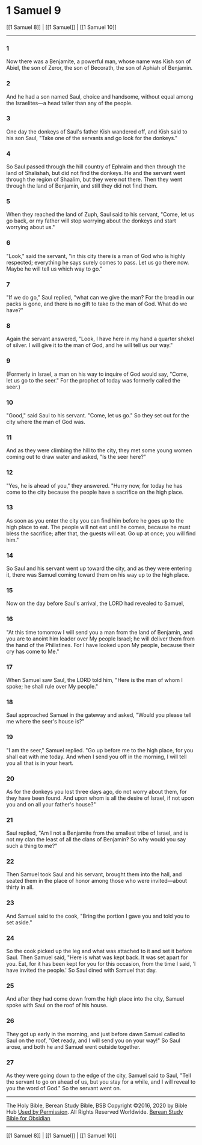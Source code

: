 # 1 Samuel 9

[[1 Samuel 8]] | [[1 Samuel]] | [[1 Samuel 10]]

---

### 1
Now there was a Benjamite, a powerful man, whose name was Kish son of Abiel, the son of Zeror, the son of Becorath, the son of Aphiah of Benjamin.

### 2
And he had a son named Saul, choice and handsome, without equal among the Israelites—a head taller than any of the people.

### 3
One day the donkeys of Saul's father Kish wandered off, and Kish said to his son Saul, "Take one of the servants and go look for the donkeys."

### 4
So Saul passed through the hill country of Ephraim and then through the land of Shalishah, but did not find the donkeys. He and the servant went through the region of Shaalim, but they were not there. Then they went through the land of Benjamin, and still they did not find them.

### 5
When they reached the land of Zuph, Saul said to his servant, "Come, let us go back, or my father will stop worrying about the donkeys and start worrying about us."

### 6
"Look," said the servant, "in this city there is a man of God who is highly respected; everything he says surely comes to pass. Let us go there now. Maybe he will tell us which way to go."

### 7
"If we do go," Saul replied, "what can we give the man? For the bread in our packs is gone, and there is no gift to take to the man of God. What do we have?"

### 8
Again the servant answered, "Look, I have here in my hand a quarter shekel of silver. I will give it to the man of God, and he will tell us our way."

### 9
(Formerly in Israel, a man on his way to inquire of God would say, "Come, let us go to the seer." For the prophet of today was formerly called the seer.)

### 10
"Good," said Saul to his servant. "Come, let us go." So they set out for the city where the man of God was.

### 11
And as they were climbing the hill to the city, they met some young women coming out to draw water and asked, "Is the seer here?"

### 12
"Yes, he is ahead of you," they answered. "Hurry now, for today he has come to the city because the people have a sacrifice on the high place.

### 13
As soon as you enter the city you can find him before he goes up to the high place to eat. The people will not eat until he comes, because he must bless the sacrifice; after that, the guests will eat. Go up at once; you will find him."

### 14
So Saul and his servant went up toward the city, and as they were entering it, there was Samuel coming toward them on his way up to the high place.

### 15
Now on the day before Saul's arrival, the LORD had revealed to Samuel,

### 16
"At this time tomorrow I will send you a man from the land of Benjamin, and you are to anoint him leader over My people Israel; he will deliver them from the hand of the Philistines. For I have looked upon My people, because their cry has come to Me."

### 17
When Samuel saw Saul, the LORD told him, "Here is the man of whom I spoke; he shall rule over My people."

### 18
Saul approached Samuel in the gateway and asked, "Would you please tell me where the seer's house is?"

### 19
"I am the seer," Samuel replied. "Go up before me to the high place, for you shall eat with me today. And when I send you off in the morning, I will tell you all that is in your heart.

### 20
As for the donkeys you lost three days ago, do not worry about them, for they have been found. And upon whom is all the desire of Israel, if not upon you and on all your father's house?"

### 21
Saul replied, "Am I not a Benjamite from the smallest tribe of Israel, and is not my clan the least of all the clans of Benjamin? So why would you say such a thing to me?"

### 22
Then Samuel took Saul and his servant, brought them into the hall, and seated them in the place of honor among those who were invited—about thirty in all.

### 23
And Samuel said to the cook, "Bring the portion I gave you and told you to set aside."

### 24
So the cook picked up the leg and what was attached to it and set it before Saul. Then Samuel said, "Here is what was kept back. It was set apart for you. Eat, for it has been kept for you for this occasion, from the time I said, 'I have invited the people.' So Saul dined with Samuel that day.

### 25
And after they had come down from the high place into the city, Samuel spoke with Saul on the roof of his house.

### 26
They got up early in the morning, and just before dawn Samuel called to Saul on the roof, "Get ready, and I will send you on your way!" So Saul arose, and both he and Samuel went outside together.

### 27
As they were going down to the edge of the city, Samuel said to Saul, "Tell the servant to go on ahead of us, but you stay for a while, and I will reveal to you the word of God." So the servant went on.

---

The Holy Bible, Berean Study Bible, BSB
Copyright ©2016, 2020 by Bible Hub
[Used by Permission](https://berean.bible/terms.htm). All Rights Reserved Worldwide.
[Berean Study Bible for Obsidian](https://github.com/gapmiss/berean-study-bible-for-obsidian)

---

[[1 Samuel 8]] | [[1 Samuel]] | [[1 Samuel 10]]

